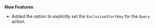 **New Features**

* Added the option to explicitly set the `ExclusiveStartKey` for the `Query` action.
